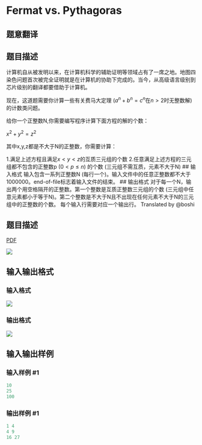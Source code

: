 # Fermat vs. Pythagoras

## 题意翻译

## 题目描述

计算机自从被发明以来，在计算机科学的辅助证明等领域占有了一席之地。地图四染色问题首次被完全证明就是在计算机的协助下完成的。当今，从高级语言级别到芯片级别的翻译都要借助于计算机。

现在，这道题需要你计算一些有关费马大定理 ($a^n+b^n=c^n$在$n>2$时无整数解)的计数类问题。

给你一个正整数N,你需要编写程序计算下面方程的解的个数：

$x^2+y^2=z^2$

其中x,y,z都是不大于N的正整数，你需要计算：

1.满足上述方程且满足$x<y<z$的互质三元组的个数 2.任意满足上述方程的三元组都不包含的正整数p ($0<p\leq n$) 的个数 (三元组不需互质，元素不大于N) ## 输入格式 输入包含一系列正整数N (每行一个)。输入文件中的任意正整数都不大于$1000000$。end-of-file标志着输入文件的结束。 ## 输出格式 对于每一个N，输出两个用空格隔开的正整数。第一个整数是互质正整数三元组的个数 (三元组中任意元素都小于等于N)。第二个整数是不大于N且不出现在任何元素不大于N的三元组中的正整数的个数。 每个输入行需要对应一个输出行。 Translated by @boshi 

## 题目描述

[problemUrl]: https://uva.onlinejudge.org/index.php?option=com_onlinejudge&Itemid=8&category=3&page=show_problem&problem=42

[PDF](https://uva.onlinejudge.org/external/1/p106.pdf)

![](https://cdn.luogu.com.cn/upload/vjudge_pic/UVA106/4d88988bcdce10cc564a6cf14e40f984276d9ab0.png)

## 输入输出格式

### 输入格式

![](https://cdn.luogu.com.cn/upload/vjudge_pic/UVA106/73ad784028516e6b3f8be8c92f261975c97fe7d7.png)

### 输出格式

![](https://cdn.luogu.com.cn/upload/vjudge_pic/UVA106/f27b6d2686581e639c76ce934709164eb45699f5.png)

## 输入输出样例

### 输入样例 #1

```cpp
10
25
100
```


### 输出样例 #1

```cpp
1 4
4 9
16 27
```


